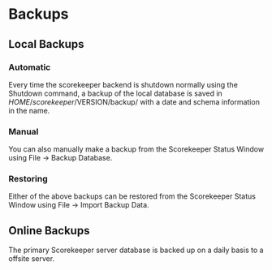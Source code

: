# Backups

## Local Backups

### Automatic 
Every time the scorekeeper backend is shutdown normally using the Shutdown command, a backup of the
local database is saved in $HOME/scorekeeper/$VERSION/backup/ with a date and schema information in the name.

### Manual
You can also manually make a backup from the Scorekeeper Status Window using File &rarr; Backup Database.

### Restoring
Either of the above backups can be restored from the Scorekeeper Status Window using File &rarr; Import Backup Data.

## Online Backups

The primary Scorekeeper server database is backed up on a daily basis to a offsite server.

